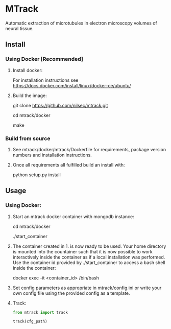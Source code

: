 # MTrack

Automatic extraction of microtubules in electron microscopy volumes of neural tissue.

## Install


### Using Docker [Recommended]

1. Install docker: 
    
    For installation instructions see https://docs.docker.com/install/linux/docker-ce/ubuntu/

2. Build the image:
    
    git clone https://github.com/nilsec/mtrack.git

    cd mtrack/docker

    make

### Build from source

1. See mtrack/docker/mtrack/Dockerfile for requirements, package version numbers and installation instructions.

2. Once all requirements all fulfilled build an install with:

    python setup.py install


## Usage
### Using Docker:

1. Start an mtrack docker container with mongodb instance:
    
    cd mtrack/docker

    ./start_container

2. The container created in 1. is now ready to be used. Your home directory is mounted into the countainer such that it is now possible to work interactively inside the container as if a local installation was performed. Use the container id provided by ./start_container to access a bash shell inside the container:
    
    docker exec -it <container_id> /bin/bash

3. Set config parameters as appropriate in mtrack/config.ini or write your own config file using the provided config as a template.

4. Track:
    ```python
    from mtrack import track

    track(cfg_path)
